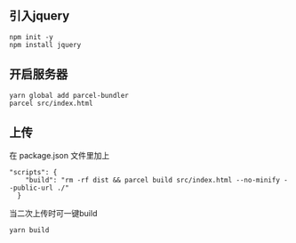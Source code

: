 ## 引入jquery
```
npm init -y
npm install jquery
```
## 开启服务器
```
yarn global add parcel-bundler
parcel src/index.html

```
## 上传
在 package.json 文件里加上 
```
"scripts": {
    "build": "rm -rf dist && parcel build src/index.html --no-minify --public-url ./"
  }
```
当二次上传时可一键build
```
yarn build
```
